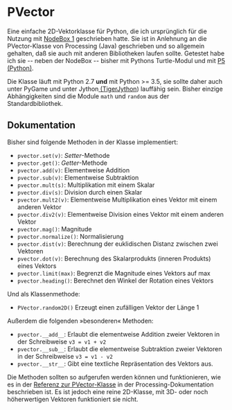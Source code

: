 # PVector

Eine einfache 2D-Vektorklasse für Python, die ich ursprünglich für die Nutzung mit [NodeBox 1](https://github.com/karstenw/nodebox-pyobjc) geschrieben hatte. Sie ist in Anlehnung an die PVector-Klasse von Processing (Java) geschrieben und so allgemein gehalten, daß sie auch mit anderen Bibliotheken laufen sollte. Getestet habe ich sie -- neben der NodeBox -- bisher mit Pythons Turtle-Modul und mit [P5 (Python)](https://github.com/p5py/p5).

Die Klasse läuft mit Python 2.7 **und** mit Python >= 3.5, sie sollte daher auch unter PyGame und unter Jython[ (TigerJython](http://jython.tobiaskohn.ch/index-de.html)) lauffähig sein. Bisher einzige Abhängigkeiten sind die Module `math` und `random` aus der Standardbibliothek.

## Dokumentation

Bisher sind folgende Methoden in der Klasse implementiert:

- `pvector.set(v)`: *Setter*-Methode
- `pvector.get()`: *Getter*-Methode
- `pvector.add(v)`: Elementweise Addition
- `pvector.sub(v)`: Elementweise Subtraktion
- `pvector.mult(s)`: Multiplikation mit einem Skalar
- `pvector.div(s)`: Division durch einen Skalar
- `pvector.mult2(v)`: Elementweise Multiplikation eines Vektor mit einem anderen Vektor
- `pvector.div2(v)`: Elementweise Division eines Vektor mit einem anderen Vektor
- `pvector.mag()`: Magnitude
- `pvector.normalize()`: Normalisierung 
- `pvector.dist(v)`: Berechnung der euklidischen Distanz zwischen zwei Vektoren
- `pvector.dot(v)`: Berechnung des Skalarprodukts (inneren Produkts) eines Vektors
- `pvector.limit(max)`: Begrenzt die Magnitude eines Vektors auf max
- `pvector.heading()`: Berechnet den Winkel der Rotation eines Vektors

Und als Klassenmethode:

- `PVector.random2D()` Erzeugt einen zufälligen Vektor der Länge 1

Außerdem die folgenden »besonderen« Methoden:

- `pvector.__add__`: Erlaubt die elementweise Addition zweier Vektoren in der Schreibweise `v3 = v1 + v2`
- `pvector.__sub__`: Erlaubt die elementweise Subtraktion zweier Vektoren in der Schreibweise `v3 = v1 - v2`
- `pvector.__str__`: Gibt eine textliche Repräsentation des Vektors aus.

Die Methoden sollten so aufgerufen werden können und funktionieren, wie es in der [Referenz zur PVector-Klasse](https://www.processing.org/reference/PVector.html) in der Processing-Dokumentation beschrieben ist. Es ist jedoch eine reine 2D-Klasse, mit 3D- oder noch höherwertigen Vektoren funktioniert sie nicht.